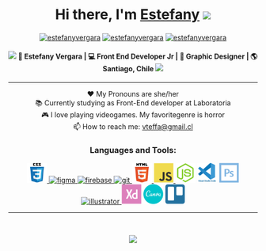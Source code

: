 <div align="center">
   <h1>Hi there, I'm <a href="https://estefany.codes"> Estefany</a> <img src="https://media.giphy.com/media/hvRJCLFzcasrR4ia7z/giphy.gif" width="25px"> </h1>


<p align="center">
<a href="https://www.linkedin.com/in/estefanyvergara96/" target="blank"><img align="center" src="https://raw.githubusercontent.com/rahuldkjain/github-profile-readme-generator/master/src/images/icons/Social/linked-in-alt.svg" alt="estefanyvergara" height="20" width="30" /></a>
<a href="https://www.facebook.com/vteffa/" target="blank"><img align="center" src="https://raw.githubusercontent.com/rahuldkjain/github-profile-readme-generator/master/src/images/icons/Social/facebook.svg" alt="estefanyvergara" height="20" width="30" /></a>
<a href="https://www.instagram.com/_teffak/" target="blank"><img align="center" src="https://raw.githubusercontent.com/rahuldkjain/github-profile-readme-generator/master/src/images/icons/Social/instagram.svg" alt="estefanyvergara" height="20" width="30" /></a>
</p>

<div align="center">
<h4><img src="https://media.giphy.com/media/WUlplcMpOCEmTGBtBW/giphy.gif" width="30"> 🙋 Estefany Vergara | 💻 Front End Developer Jr | 🎨 Graphic Designer | 🌎 Santiago, Chile <img src="https://media.giphy.com/media/WUlplcMpOCEmTGBtBW/giphy.gif" width="30"></h3>
</div>

---
<p align="center">

❤️ My Pronouns are she/her  <br> 
📚 Currently studying as Front-End developer at Laboratoria <br>
🎮 I love playing videogames. My favoritegenre is horror <br>
📫 How to reach me: vteffa@gmail.cl

<h3 align="center">Languages and Tools:</h3>
<a href="https://www.w3schools.com/css/" target="_blank"> <img src="https://raw.githubusercontent.com/devicons/devicon/master/icons/css3/css3-original-wordmark.svg" alt="css3" width="40" height="40"/> </a> <a href="https://www.figma.com/" target="_blank"> <img src="https://www.vectorlogo.zone/logos/figma/figma-icon.svg" alt="figma" width="40" height="40"/> </a> <a href="https://firebase.google.com/" target="_blank"> <img src="https://www.vectorlogo.zone/logos/firebase/firebase-icon.svg" alt="firebase" width="40" height="40"/> </a> <a href="https://git-scm.com/" target="_blank"> <img src="https://www.vectorlogo.zone/logos/git-scm/git-scm-icon.svg" alt="git" width="40" height="40"/> </a> <a href="https://www.w3.org/html/" target="_blank"> <img src="https://raw.githubusercontent.com/devicons/devicon/master/icons/html5/html5-original-wordmark.svg" alt="html5" width="40" height="40"/> </a>  <a href="https://developer.mozilla.org/en-US/docs/Web/JavaScript" target="_blank"> <img src="https://raw.githubusercontent.com/devicons/devicon/master/icons/javascript/javascript-original.svg" alt="javascript" width="40" height="40"/> </a> <img src = "nodejs-plain.svg"  alt="Js" width="40" height="40"/> <img src = "vscode-original-wordmark.svg"  alt="vsCode" width="40" height="40"/>
<a href="https://www.photoshop.com/en" target="_blank"> <img src="https://raw.githubusercontent.com/devicons/devicon/master/icons/photoshop/photoshop-line.svg" alt="photoshop" width="40" height="40"/> </a> <a href="https://www.adobe.com/in/products/illustrator.html" target="_blank"> <img src="https://www.vectorlogo.zone/logos/adobe_illustrator/adobe_illustrator-icon.svg" alt="illustrator" width="40" height="40"/> </a><img src = "xd-plain.svg"  alt="xd" width="40" height="40"/> </a><img src = "canva-original.svg"  alt="canva" width="40" height="40"/> <img src = "trello-plain.svg"  alt="canva" width="40" height="40"/> 

***
<br>
<p align="center" >
<a href="https://github.com/anuraghazra/github-readme-stats"> 
    <img  src="https://github-readme-stats.vercel.app/api?username=EstefanyVergara&&show_icons=true&theme=radical"/>
  </a>


